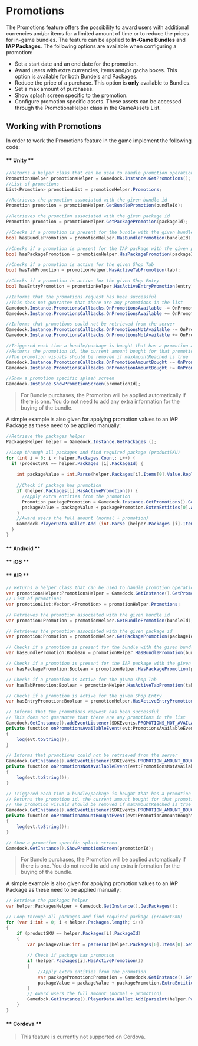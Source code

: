 # Promotions

The Promotions feature offers the possibility to award users with additional currencies and/or items for a limited amount of time or to reduce the prices for in-game bundles. The feature can be applied to **In-Game Bundles** and **IAP Packages**. The following options are available when configuring a promotion:
* Set a start date and an end date for the promotion.
* Award users with extra currencies, items and/or gacha boxes. This option is available for both Bundels and Packages.
* Reduce the price of a purchase. This option is **only** available to Bundles.
* Set a max amount of purchases.
* Show splash screen specific to the promotion.
* Configure promotion specific assets. These assets can be accessed through the PromotionsHelper class in the GameAssets List.

## Working with Promotions

In order to work the Promotions feature in the game implement the following code:

<!-- tabs:start -->

#### ** Unity **

~~~C#
//Returns a helper class that can be used to handle promotion operations
PromotionsHelper promotionsHelper = Gamedock.Instance.GetPromotions();
//List of promotions
List<Promotion> promotionList = promotionHelper.Promotions;

//Retrieves the promotion associated with the given bundle id
Promotion promotion = promotionHelper.GetBundlePromotion(bundleId);

//Retrieves the promotion associated with the given package id
Promotion promotion = promotionHelper.GetPackagePromotion(packageId);

//Checks if a promotion is present for the bundle with the given bundle id
bool hasBundlePromotion = promotionHelper.HasBundlePromotion(bundleId);

//Checks if a promotion is present for the IAP package with the given package id
bool hasPackagePromotion = promotionHelper.HasPackagePromotion(packageId);

//Checks if a promotion is active for the given Shop Tab
bool hasTabPromotion = promotionHelper.HasActiveTabPromotion(tab);

//Checks if a promotion is active for the given Shop Entry
bool hasEntryPromotion = promotionHelper.HasActiveEntryPromotion(entry);

//Informs that the promotions request has been successful
//This does not guarantee that there are any promotions in the list
Gamedock.Instance.PromotionsCallbacks.OnPromotionsAvailable -= OnPromotionsAvailable;
Gamedock.Instance.PromotionsCallbacks.OnPromotionsAvailable += OnPromotionsAvailable;

//Informs that promotions could not be retrieved from the server
Gamedock.Instance.PromotionsCallbacks.OnPromotionsNotAvailable -= OnPromotionsNotAvailable;
Gamedock.Instance.PromotionsCallbacks.OnPromotionsNotAvailable += OnPromotionsNotAvailable;

//Triggered each time a bundle/package is bought that has a promotion attached to it
//Returns the promotion id, the current amount bought for that promotion by the user and if the max amount has been reached
//The promotion visuals should be removed if maxAmountReached is true
Gamedock.Instance.PromotionsCallbacks.OnPromotionAmountBought -= OnPromotionAmountBought (promotionId, currentAmount, maxAmountReached);
Gamedock.Instance.PromotionsCallbacks.OnPromotionAmountBought += OnPromotionAmountBought (promotionId, currentAmount, maxAmountReached);

//Show a promotion specific splash screen
Gamedock.Instance.ShowPromotionScreen(promotionId);
~~~

> For Bundle purchases, the Promotion will be applied automatically if there is one. You do not need to add any extra information for the buying of the bundle.

A simple example is also given for applying promotion values to an IAP Package as these need to be applied manually:

~~~C#
//Retrieve the packages helper
PackagesHelper helper = Gamedock.Instance.GetPackages ();

//Loop through all packages and find required package (productSKU)
for (int i = 0; i < helper.Packages.Count; i++) {
  if (productSKU == helper.Packages [i].PackageId) {
  
    int packageValue = int.Parse(helper.Packages[i].Items[0].Value.Replace(".0", ""));
    
    //Check if package has promotion
    if (helper.Packages[i].HasActivePromotion()) {
      //Apply extra entities from the promotion
      Promotion packagePromotion = Gamedock.Instance.GetPromotions().GetPackagePromotion(helper.Packages[i].PackageId);
      packageValue = packageValue + packagePromotion.ExtraEntities[0].Amount;
    }
    //Award users the full amount (normal + promotion)
    Gamedock.PlayerData.Wallet.Add (int.Parse (helper.Packages [i].Items [0].Id), packageValue, PlayerDataUpdateReasons.IAP, "Shop", transactionId);
  }
}
~~~

#### ** Android **



#### ** iOS **



#### ** AIR **

~~~C#
// Returns a helper class that can be used to handle promotion operations
var promotionsHelper:PromotionsHelper = Gamedock.GetInstance().GetPromotions();
// List of promotions
var promotionList:Vector.<Promotion> = promotionHelper.Promotions;

// Retrieves the promotion associated with the given bundle id
var promotion:Promotion = promotionHelper.GetBundlePromotion(bundleId);

// Retrieves the promotion associated with the given package id
var promotion:Promotion = promotionHelper.GetPackagePromotion(packageId);

// Checks if a promotion is present for the bundle with the given bundle id
var hasBundlePromotion:Boolean = promotionHelper.HasBundlePromotion(bundleId);

// Checks if a promotion is present for the IAP package with the given package id
var hasPackagePromotion:Boolean = promotionHelper.HasPackagePromotion(packageId);

// Checks if a promotion is active for the given Shop Tab
var hasTabPromotion:Boolean = promotionHelper.HasActiveTabPromotion(tab);

// Checks if a promotion is active for the given Shop Entry
var hasEntryPromotion:Boolean = promotionHelper.HasActiveEntryPromotion(entry);

// Informs that the promotions request has been successful
// This does not guarantee that there are any promotions in the list
Gamedock.GetInstance().addEventListener(SDKEvents.PROMOTIONS_NOT_AVAILABLE, onPromotionsNotAvailableEvent);
private function onPromotionsAvailableEvent(evt:PromotionsAvailableEvent) : void
{
	log(evt.toString());
}

// Informs that promotions could not be retrieved from the server
Gamedock.GetInstance().addEventListener(SDKEvents.PROMOTION_AMOUNT_BOUGHT, onPromotionAmountBoughtEvent);
private function onPromotionsNotAvailableEvent(evt:PromotionsNotAvailableEvent) : void
{
	log(evt.toString());
}

// Triggered each time a bundle/package is bought that has a promotion attached to it
// Returns the promotion id, the current amount bought for that promotion by the user and if the max amount has been reached
// The promotion visuals should be removed if maxAmountReached is true
Gamedock.GetInstance().addEventListener(SDKEvents.PROMOTION_AMOUNT_BOUGHT, onPromotionAmountBoughtEvent);
private function onPromotionAmountBoughtEvent(evt:PromotionAmountBoughtEvent) : void
{
	log(evt.toString());
}

// Show a promotion specific splash screen
Gamedock.GetInstance().ShowPromotionScreen(promotionId);
~~~

> For Bundle purchases, the Promotion will be applied automatically if there is one. You do not need to add any extra information for the buying of the bundle.

A simple example is also given for applying promotion values to an IAP Package as these need to be applied manually:

~~~C#
// Retrieve the packages helper
var helper:PackagesHelper = Gamedock.GetInstance().GetPackages();

// Loop through all packages and find required package (productSKU)
for (var i:int = 0; i < helper.Packages.length; i++)
{
	if (productSKU == helper.Packages[i].PackageId)
	{
		var packageValue:int = parseInt(helper.Packages[0].Items[0].GetValue().replace(".0", ""));
		
		// Check if package has promotion
		if (helper.Packages[i].HasActivePromotion())
		{
			//Apply extra entities from the promotion
			var packagePromotion:Promotion = Gamedock.GetInstance().GetPromotions().GetPackagePromotion(helper.Packages[i].PackageId);
			packageValue = packageValue + packagePromotion.ExtraEntities[0].Amount;
		}
		// Award users the full amount (normal + promotion)
		Gamedock.GetInstance().PlayerData.Wallet.Add(parseInt(helper.Packages[i].Items[0].Id), packageValue, "IAP", "Shop", transactionId);
	}
}
~~~

#### ** Cordova **

> This feature is currently not supported on Cordova.

<!-- tabs:end -->